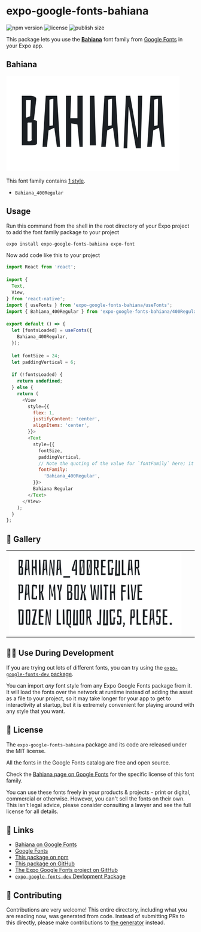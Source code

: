 # expo-google-fonts-bahiana

![npm version](https://flat.badgen.net/npm/v/expo-google-fonts-bahiana)
![license](https://flat.badgen.net/github/license/expo/google-fonts)
![publish size](https://flat.badgen.net/packagephobia/install/expo-google-fonts-bahiana)

This package lets you use the [**Bahiana**](https://fonts.google.com/specimen/Bahiana) font family from [Google Fonts](https://fonts.google.com/) in your Expo app.

## Bahiana

![Bahiana](./font-family.png)

This font family contains [1 style](#-gallery).

- `Bahiana_400Regular`

## Usage

Run this command from the shell in the root directory of your Expo project to add the font family package to your project
```sh
expo install expo-google-fonts-bahiana expo-font
```

Now add code like this to your project
```js
import React from 'react';

import {
  Text,
  View,
} from 'react-native';
import { useFonts } from 'expo-google-fonts-bahiana/useFonts';
import { Bahiana_400Regular } from 'expo-google-fonts-bahiana/400Regular';

export default () => {
  let [fontsLoaded] = useFonts({
    Bahiana_400Regular,
  });

  let fontSize = 24;
  let paddingVertical = 6;

  if (!fontsLoaded) {
    return undefined;
  } else {
    return (
      <View
        style={{
          flex: 1,
          justifyContent: 'center',
          alignItems: 'center',
        }}>
        <Text
          style={{
            fontSize,
            paddingVertical,
            // Note the quoting of the value for `fontFamily` here; it expects a string!
            fontFamily:
              'Bahiana_400Regular',
          }}>
          Bahiana Regular
        </Text>
      </View>
    );
  }
};

```

## 🔡 Gallery


||||
|-|-|-|
|![Bahiana_400Regular](.//400Regular/Bahiana_400Regular.ttf.png)||||


## 👩‍💻 Use During Development

If you are trying out lots of different fonts, you can try using the [`expo-google-fonts-dev` package](https://github.com/freeboub/google-fonts/tree/master/font-packages/dev#readme).

You can import *any* font style from any Expo Google Fonts package from it. It will load the fonts
over the network at runtime instead of adding the asset as a file to your project, so it may take longer
for your app to get to interactivity at startup, but it is extremely convenient
for playing around with any style that you want.

## 📖 License

The `expo-google-fonts-bahiana` package and its code are released under the MIT license.

All the fonts in the Google Fonts catalog are free and open source.

Check the [Bahiana page on Google Fonts](https://fonts.google.com/specimen/Bahiana) for the specific license of this font family.

You can use these fonts freely in your products & projects - print or digital, commercial or otherwise. However, you can't sell the fonts on their own. This isn't legal advice, please consider consulting a lawyer and see the full license for all details.

## 🔗 Links

- [Bahiana on Google Fonts](https://fonts.google.com/specimen/Bahiana)
- [Google Fonts](https://fonts.google.com/)
- [This package on npm](https://www.npmjs.com/package/expo-google-fonts-bahiana)
- [This package on GitHub](https://github.com/freeboub/google-fonts/tree/master/font-packages/bahiana)
- [The Expo Google Fonts project on GitHub](https://github.com/freeboub/google-fonts)
- [`expo-google-fonts-dev` Devlopment Package](https://github.com/freeboub/google-fonts/tree/master/font-packages/dev)

## 🤝 Contributing

Contributions are very welcome! This entire directory, including what you are reading now, was generated from code. Instead of submitting PRs to this directly, please make contributions to [the generator](https://github.com/freeboub/google-fonts/tree/master/packages/generator) instead.
